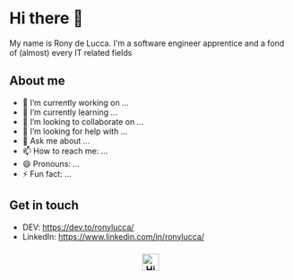 # Hi there :wave:

My name is Rony de Lucca. I'm a software engineer apprentice and a fond of (almost) every IT related fields

## About me
<!--
- :briefcase: I'm currently working at [DOCAPOSTE](https://www.docaposte.com/)
- :school: Also a student of [TELECOM Nancy](http://telecomnancy.univ-lorraine.fr/en)
- :mega: I'm an occasionnal speaker and / or volunteer on events on tech
- :computer: Always interested in learning new things, programming is my passion before my being my job !
- :telescope: Currently working on [MqttTopicBuilder](https://github.com/pBouillon/MqttTopicBuilder)
-->
- 🔭 I’m currently working on ...
- 🌱 I’m currently learning ...
- 👯 I’m looking to collaborate on ...
- 🤔 I’m looking for help with ...
- 💬 Ask me about ...
- 📫 How to reach me: ...
- 😄 Pronouns: ...
- ⚡ Fun fact: ...


## Get in touch

- DEV: https://dev.to/ronylucca/
- LinkedIn: https://www.linkedin.com/in/ronylucca/

<h3 align="center">
    <img alt="HiThere!" title="#Hi There" src="https://github.githubassets.com/images/mona-whisper.gif" width="30px" />
</h3>
